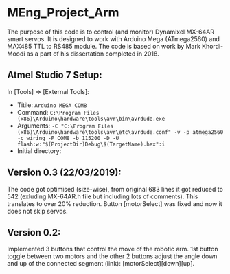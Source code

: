# MEng_Project_Arm
The purpose of this code is to control (and monitor) Dynamixel MX-64AR smart servos. It is designed to work with Arduino Mega (ATmega2560) and MAX485 TTL to RS485 module. The code is based on work by Mark Khordi-Moodi as a part of his dissertation completed in 2018.
## Atmel Studio 7 Setup:
In [Tools] => [External Tools]:

* Titile: `Arduino MEGA COM8`
* Command: `C:\Program Files (x86)\Arduino\hardware\tools\avr\bin\avrdude.exe`
* Arguments: `-C "C:\Program Files (x86)\Arduino\hardware\tools\avr\etc\avrdude.conf" -v -p atmega2560 -c wiring -P COM8 -b 115200 -D -U flash:w:"$(ProjectDir)Debug\$(TargetName).hex":i`
* Initial directory: 
## Version 0.3 (22/03/2019):
The code got optimised (size-wise), from original 683 lines it got reduced to 542 (exluding MX-64AR.h file but including lots of comments). This translates to over 20% reduction. 
Button [motorSelect] was fixed and now it does not skip servos.
## Version 0.2:
Implemented 3 buttons that control the move of the robotic arm. 1st button toggle between two motors and the other 2 buttons adjust the angle down and up of the connected segment (link): [motorSelect][down][up].
